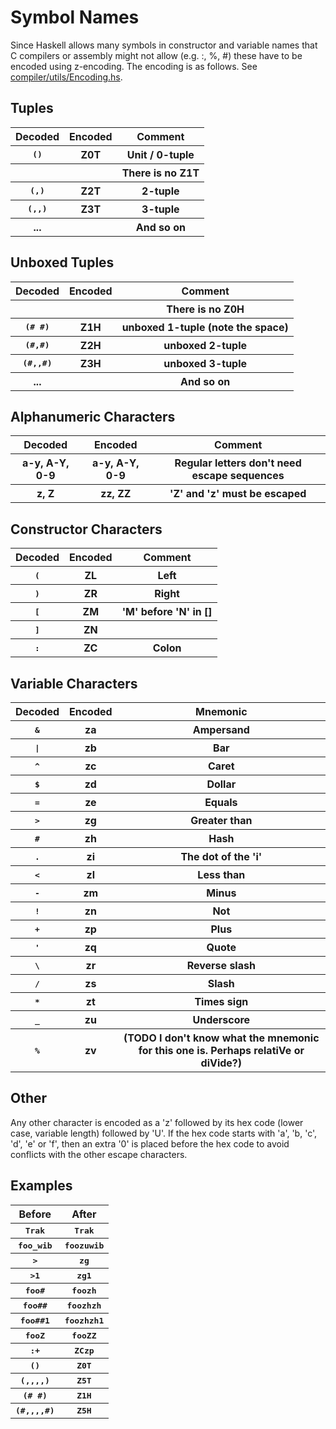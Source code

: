 # Symbol Names


Since Haskell allows many symbols in constructor and variable names that C compilers or assembly might not allow (e.g. :, %, \#) these have to be encoded using z-encoding.  The encoding is as follows.  See [compiler/utils/Encoding.hs](/trac/ghc/browser/ghc/compiler/utils/Encoding.hs).

## Tuples

<table><tr><th> Decoded </th>
<th> Encoded </th>
<th> Comment 
</th></tr>
<tr><th> <tt>()</tt>  </th>
<th> Z0T     </th>
<th> Unit / 0-tuple 
</th></tr>
<tr><th>         </th>
<th>         </th>
<th> There is no Z1T 
</th></tr>
<tr><th> <tt>(,)</tt> </th>
<th> Z2T </th>
<th> 2-tuple 
</th></tr>
<tr><th> <tt>(,,)</tt> </th>
<th> Z3T </th>
<th> 3-tuple 
</th></tr>
<tr><th> ... </th>
<th> </th>
<th> And so on 
</th></tr></table>

## Unboxed Tuples

<table><tr><th> Decoded </th>
<th> Encoded </th>
<th> Comment 
</th></tr>
<tr><th>         </th>
<th>         </th>
<th> There is no Z0H 
</th></tr>
<tr><th> <tt>(# #)</tt> </th>
<th> Z1H  </th>
<th> unboxed 1-tuple (note the space) 
</th></tr>
<tr><th> <tt>(#,#)</tt> </th>
<th> Z2H  </th>
<th> unboxed 2-tuple 
</th></tr>
<tr><th> <tt>(#,,#)</tt> </th>
<th> Z3H  </th>
<th> unboxed 3-tuple 
</th></tr>
<tr><th> ... </th>
<th> </th>
<th> And so on 
</th></tr></table>

## Alphanumeric Characters

<table><tr><th> Decoded </th>
<th> Encoded </th>
<th> Comment 
</th></tr>
<tr><th> a-y, A-Y, 0-9 </th>
<th> a-y, A-Y, 0-9 </th>
<th> Regular letters don&apos;t need escape sequences 
</th></tr>
<tr><th> z, Z </th>
<th> zz, ZZ </th>
<th> &apos;Z&apos; and &apos;z&apos; must be escaped 
</th></tr></table>


## Constructor Characters


<table><tr><th> Decoded </th>
<th> Encoded </th>
<th> Comment 
</th></tr>
<tr><th> <tt>(</tt> </th>
<th> ZL </th>
<th> Left 
</th></tr>
<tr><th> <tt>)</tt> </th>
<th> ZR </th>
<th> Right 
</th></tr>
<tr><th> <tt>[</tt> </th>
<th> ZM </th>
<th> &apos;M&apos; before &apos;N&apos; in [] 
</th></tr>
<tr><th> <tt>]</tt> </th>
<th> ZN </th>
<th> 
</th></tr>
<tr><th> <tt>:</tt> </th>
<th> ZC </th>
<th> Colon 
</th></tr></table>

## Variable Characters

<table><tr><th> Decoded </th>
<th> Encoded </th>
<th> Mnemonic 
</th></tr>
<tr><th> <tt>&</tt> </th>
<th> za </th>
<th> Ampersand 
</th></tr>
<tr><th> <tt>|</tt> </th>
<th> zb </th>
<th> Bar 
</th></tr>
<tr><th> <tt>^</tt> </th>
<th> zc </th>
<th> Caret 
</th></tr>
<tr><th> <tt>$</tt> </th>
<th> zd </th>
<th> Dollar 
</th></tr>
<tr><th> <tt>=</tt> </th>
<th> ze </th>
<th> Equals 
</th></tr>
<tr><th> <tt>></tt> </th>
<th> zg </th>
<th> Greater than 
</th></tr>
<tr><th> <tt>#</tt> </th>
<th> zh </th>
<th> Hash 
</th></tr>
<tr><th> <tt>.</tt> </th>
<th> zi </th>
<th> The dot of the &apos;i&apos; 
</th></tr>
<tr><th> <tt><</tt> </th>
<th> zl </th>
<th> Less than 
</th></tr>
<tr><th> <tt>-</tt> </th>
<th> zm </th>
<th> Minus 
</th></tr>
<tr><th> <tt>!</tt> </th>
<th> zn </th>
<th> Not 
</th></tr>
<tr><th> <tt>+</tt> </th>
<th> zp </th>
<th> Plus 
</th></tr>
<tr><th> <tt>'</tt> </th>
<th> zq </th>
<th> Quote 
</th></tr>
<tr><th> <tt>\</tt> </th>
<th> zr </th>
<th> Reverse slash 
</th></tr>
<tr><th> <tt>/</tt> </th>
<th> zs </th>
<th> Slash 
</th></tr>
<tr><th> <tt>*</tt> </th>
<th> zt </th>
<th> Times sign 
</th></tr>
<tr><th> <tt>_</tt> </th>
<th> zu </th>
<th> Underscore 
</th></tr>
<tr><th> <tt>%</tt> </th>
<th> zv </th>
<th> (TODO I don&apos;t know what the mnemonic for this one is. Perhaps relatiVe or diVide?) 
</th></tr></table>


## Other


Any other character is encoded as a 'z' followed by its hex code (lower case, variable length) followed by 'U'.  If the hex code starts with 'a', 'b, 'c', 'd', 'e' or 'f', then an extra '0' is placed before the hex code to avoid conflicts with the other escape characters.

## Examples

<table><tr><th> Before       </th>
<th> After 
</th></tr>
<tr><th> <tt>Trak</tt>      </th>
<th> <tt>Trak</tt> 
</th></tr>
<tr><th> <tt>foo_wib</tt> </th>
<th> <tt>foozuwib</tt> 
</th></tr>
<tr><th> <tt>></tt>          </th>
<th> <tt>zg</tt> 
</th></tr>
<tr><th> <tt>>1</tt>        </th>
<th> <tt>zg1</tt> 
</th></tr>
<tr><th> <tt>foo#</tt>     </th>
<th> <tt>foozh</tt> 
</th></tr>
<tr><th> <tt>foo##</tt>   </th>
<th> <tt>foozhzh</tt> 
</th></tr>
<tr><th> <tt>foo##1</tt> </th>
<th> <tt>foozhzh1</tt> 
</th></tr>
<tr><th> <tt>fooZ</tt>     </th>
<th> <tt>fooZZ</tt> 
</th></tr>
<tr><th> <tt>:+</tt>        </th>
<th> <tt>ZCzp</tt> 
</th></tr>
<tr><th> <tt>()</tt>          </th>
<th> <tt>Z0T</tt> 
</th></tr>
<tr><th> <tt>(,,,,)</tt>      </th>
<th> <tt>Z5T</tt> 
</th></tr>
<tr><th> <tt>(# #)</tt>     </th>
<th> <tt>Z1H</tt> 
</th></tr>
<tr><th> <tt>(#,,,,#)</tt>  </th>
<th> <tt>Z5H</tt> 
</th></tr></table>


